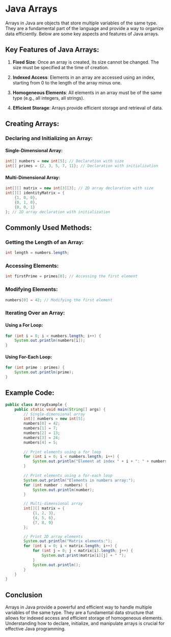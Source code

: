 # Java Arrays

Arrays in Java are objects that store multiple variables of the same type. They are a fundamental part of the language and provide a way to organize data efficiently. Below are some key aspects and features of Java arrays.

## Key Features of Java Arrays:

1. **Fixed Size**: Once an array is created, its size cannot be changed. The size must be specified at the time of creation.
   
2. **Indexed Access**: Elements in an array are accessed using an index, starting from 0 to the length of the array minus one.

3. **Homogeneous Elements**: All elements in an array must be of the same type (e.g., all integers, all strings).

4. **Efficient Storage**: Arrays provide efficient storage and retrieval of data.

## Creating Arrays:

### Declaring and Initializing an Array:

#### Single-Dimensional Array:

```java
int[] numbers = new int[5]; // Declaration with size
int[] primes = {2, 3, 5, 7, 11}; // Declaration with initialization
```

#### Multi-Dimensional Array:

```java
int[][] matrix = new int[3][3]; // 2D array declaration with size
int[][] identityMatrix = {
    {1, 0, 0},
    {0, 1, 0},
    {0, 0, 1}
}; // 2D array declaration with initialization
```
## Commonly Used Methods:

### Getting the Length of an Array:

```java
int length = numbers.length;
```

### Accessing Elements:

```java
int firstPrime = primes[0]; // Accessing the first element
```

### Modifying Elements:

```java
numbers[0] = 42; // Modifying the first element
```
### Iterating Over an Array:

#### Using a For Loop:

```java
for (int i = 0; i < numbers.length; i++) {
    System.out.println(numbers[i]);
}
```

#### Using For-Each Loop:

```java
for (int prime : primes) {
    System.out.println(prime);
}
```
## Example Code:

```java
public class ArrayExample {
    public static void main(String[] args) {
        // Single-dimensional array
        int[] numbers = new int[5];
        numbers[0] = 42;
        numbers[1] = 7;
        numbers[2] = 13;
        numbers[3] = 24;
        numbers[4] = 5;
        
        // Print elements using a for loop
        for (int i = 0; i < numbers.length; i++) {
            System.out.println("Element at index " + i + ": " + numbers[i]);
        }
        
        // Print elements using a for-each loop
        System.out.println("Elements in numbers array:");
        for (int number : numbers) {
            System.out.println(number);
        }

        // Multi-dimensional array
        int[][] matrix = {
            {1, 2, 3},
            {4, 5, 6},
            {7, 8, 9}
        };

        // Print 2D array elements
        System.out.println("Matrix elements:");
        for (int i = 0; i < matrix.length; i++) {
            for (int j = 0; j < matrix[i].length; j++) {
                System.out.print(matrix[i][j] + " ");
            }
            System.out.println();
        }
    }
}
```

## Conclusion

Arrays in Java provide a powerful and efficient way to handle multiple variables of the same type. 
They are a fundamental data structure that allows for indexed access and efficient storage of homogeneous elements. 
Understanding how to declare, initialize, and manipulate arrays is crucial for effective Java programming.
